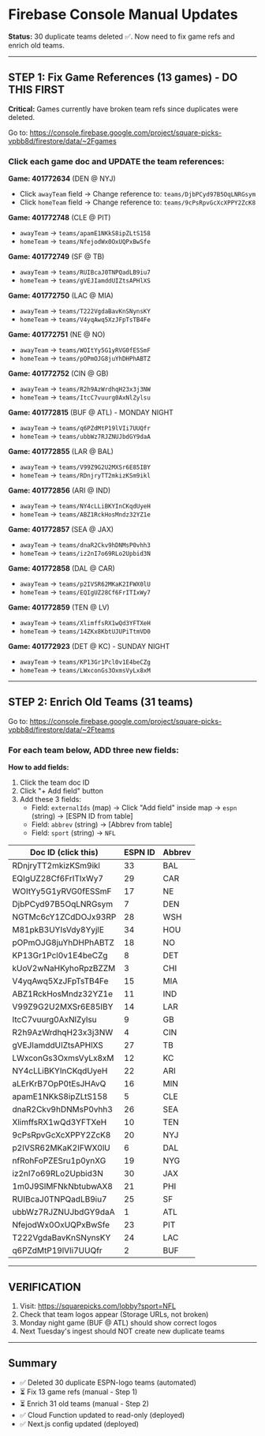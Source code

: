 # Firebase Console Manual Updates

**Status:** 30 duplicate teams deleted ✅. Now need to fix game refs and enrich old teams.

---

## STEP 1: Fix Game References (13 games) - DO THIS FIRST

**Critical:** Games currently have broken team refs since duplicates were deleted.

Go to: https://console.firebase.google.com/project/square-picks-vpbb8d/firestore/data/~2Fgames

### Click each game doc and UPDATE the team references:

**Game: 401772634** (DEN @ NYJ)
- Click `awayTeam` field → Change reference to: `teams/DjbPCyd97B5OqLNRGsym`
- Click `homeTeam` field → Change reference to: `teams/9cPsRpvGcXcXPPY2ZcK8`

**Game: 401772748** (CLE @ PIT)
- `awayTeam` → `teams/apamE1NKkS8ipZLtS158`
- `homeTeam` → `teams/NfejodWx0OxUQPxBwSfe`

**Game: 401772749** (SF @ TB)
- `awayTeam` → `teams/RUIBcaJ0TNPQadLB9iu7`
- `homeTeam` → `teams/gVEJIamddUIZtsAPHlXS`

**Game: 401772750** (LAC @ MIA)
- `awayTeam` → `teams/T222VgdaBavKnSNynsKY`
- `homeTeam` → `teams/V4yqAwq5XzJFpTsTB4Fe`

**Game: 401772751** (NE @ NO)
- `awayTeam` → `teams/WOItYy5G1yRVG0fESSmF`
- `homeTeam` → `teams/pOPmOJG8juYhDHPhABTZ`

**Game: 401772752** (CIN @ GB)
- `awayTeam` → `teams/R2h9AzWrdhqH23x3j3NW`
- `homeTeam` → `teams/ItcC7vuurg0AxNlZylsu`

**Game: 401772815** (BUF @ ATL) - MONDAY NIGHT
- `awayTeam` → `teams/q6PZdMtP19lVIi7UUQfr`
- `homeTeam` → `teams/ubbWz7RJZNUJbdGY9daA`

**Game: 401772855** (LAR @ BAL)
- `awayTeam` → `teams/V99Z9G2U2MXSr6E85IBY`
- `homeTeam` → `teams/RDnjryTT2mkizKSm9ikl`

**Game: 401772856** (ARI @ IND)
- `awayTeam` → `teams/NY4cLLiBKYInCKqdUyeH`
- `homeTeam` → `teams/ABZ1RckHosMndz32YZ1e`

**Game: 401772857** (SEA @ JAX)
- `awayTeam` → `teams/dnaR2Ckv9hDNMsP0vhh3`
- `homeTeam` → `teams/iz2nI7o69RLo2Upbid3N`

**Game: 401772858** (DAL @ CAR)
- `awayTeam` → `teams/p2IVSR62MKaK2IFWX0lU`
- `homeTeam` → `teams/EQIgUZ28Cf6FrITIxWy7`

**Game: 401772859** (TEN @ LV)
- `awayTeam` → `teams/XlimffsRX1wQd3YFTXeH`
- `homeTeam` → `teams/14ZKx8KbtUJUPiTtmVD0`

**Game: 401772923** (DET @ KC) - SUNDAY NIGHT
- `awayTeam` → `teams/KP13Gr1Pcl0v1E4beCZg`
- `homeTeam` → `teams/LWxconGs3OxmsVyLx8xM`

---

## STEP 2: Enrich Old Teams (31 teams)

Go to: https://console.firebase.google.com/project/square-picks-vpbb8d/firestore/data/~2Fteams

### For each team below, ADD three new fields:

**How to add fields:**
1. Click the team doc ID
2. Click "+ Add field" button
3. Add these 3 fields:
   - Field: `externalIds` (map) → Click "Add field" inside map → `espn` (string) → [ESPN ID from table]
   - Field: `abbrev` (string) → [Abbrev from table]
   - Field: `sport` (string) → `NFL`

| Doc ID (click this) | ESPN ID | Abbrev |
|---------------------|---------|--------|
| RDnjryTT2mkizKSm9ikl | 33 | BAL |
| EQIgUZ28Cf6FrITIxWy7 | 29 | CAR |
| WOItYy5G1yRVG0fESSmF | 17 | NE |
| DjbPCyd97B5OqLNRGsym | 7 | DEN |
| NGTMc6cY1ZCdDOJx93RP | 28 | WSH |
| M81pkB3UYIsVdy8YyjlE | 34 | HOU |
| pOPmOJG8juYhDHPhABTZ | 18 | NO |
| KP13Gr1Pcl0v1E4beCZg | 8 | DET |
| kUoV2wNaHKyhoRpzBZZM | 3 | CHI |
| V4yqAwq5XzJFpTsTB4Fe | 15 | MIA |
| ABZ1RckHosMndz32YZ1e | 11 | IND |
| V99Z9G2U2MXSr6E85IBY | 14 | LAR |
| ItcC7vuurg0AxNlZylsu | 9 | GB |
| R2h9AzWrdhqH23x3j3NW | 4 | CIN |
| gVEJIamddUIZtsAPHlXS | 27 | TB |
| LWxconGs3OxmsVyLx8xM | 12 | KC |
| NY4cLLiBKYInCKqdUyeH | 22 | ARI |
| aLErKrB7OpP0tEsJHAvQ | 16 | MIN |
| apamE1NKkS8ipZLtS158 | 5 | CLE |
| dnaR2Ckv9hDNMsP0vhh3 | 26 | SEA |
| XlimffsRX1wQd3YFTXeH | 10 | TEN |
| 9cPsRpvGcXcXPPY2ZcK8 | 20 | NYJ |
| p2IVSR62MKaK2IFWX0lU | 6 | DAL |
| nfRohFoPZESru1p0ynXG | 19 | NYG |
| iz2nI7o69RLo2Upbid3N | 30 | JAX |
| 1m0J9SlMFNkNbtubwAX8 | 21 | PHI |
| RUIBcaJ0TNPQadLB9iu7 | 25 | SF |
| ubbWz7RJZNUJbdGY9daA | 1 | ATL |
| NfejodWx0OxUQPxBwSfe | 23 | PIT |
| T222VgdaBavKnSNynsKY | 24 | LAC |
| q6PZdMtP19lVIi7UUQfr | 2 | BUF |

---

## VERIFICATION

1. Visit: https://squarepicks.com/lobby?sport=NFL
2. Check that team logos appear (Storage URLs, not broken)
3. Monday night game (BUF @ ATL) should show correct logos
4. Next Tuesday's ingest should NOT create new duplicate teams

---

## Summary

- ✅ Deleted 30 duplicate ESPN-logo teams (automated)
- ⏳ Fix 13 game refs (manual - Step 1)
- ⏳ Enrich 31 old teams (manual - Step 2)
- ✅ Cloud Function updated to read-only (deployed)
- ✅ Next.js config updated (deployed)


